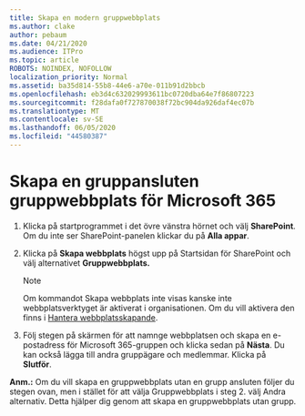 ```yaml
---
title: Skapa en modern gruppwebbplats
ms.author: clake
author: pebaum
ms.date: 04/21/2020
ms.audience: ITPro
ms.topic: article
ROBOTS: NOINDEX, NOFOLLOW
localization_priority: Normal
ms.assetid: ba35d814-55b8-44e6-a70e-011b91d2bbcb
ms.openlocfilehash: eb3d4c632029993611bc0720dba64e7f86807223
ms.sourcegitcommit: f28dafa0f727870038f72bc904da926daf4ec07b
ms.translationtype: MT
ms.contentlocale: sv-SE
ms.lasthandoff: 06/05/2020
ms.locfileid: "44580387"
---
```

# <a name="create-a-microsoft-365-group-connected-team-site"></a>Skapa en gruppansluten gruppwebbplats för Microsoft 365

1. Klicka på startprogrammet i det övre vänstra hörnet och välj **SharePoint**. Om du inte ser SharePoint-panelen klickar du på **Alla appar**.
    
2. Klicka på **Skapa webbplats** högst upp på Startsidan för SharePoint och välj alternativet **Gruppwebbplats.** 
    
    > [!NOTE]
    > Om kommandot Skapa webbplats inte visas kanske inte webbplatsverktyget är aktiverat i organisationen. Om du vill aktivera den finns i [Hantera webbplatsskapande](https://go.microsoft.com/fwlink/?linkid=2009644). 
  
3. Följ stegen på skärmen för att namnge webbplatsen och skapa en e-postadress för Microsoft 365-gruppen och klicka sedan på **Nästa**. Du kan också lägga till andra gruppägare och medlemmar. Klicka på **Slutför**.
  
 **Anm.:** Om du vill skapa en gruppwebbplats utan en grupp ansluten följer du stegen ovan, men i stället för att välja Gruppwebbplats i steg 2. välj Andra alternativ. Detta hjälper dig genom att skapa en gruppwebbplats utan grupp. 
    

